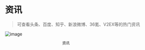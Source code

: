 # 资讯

> 可查看头条、百度、知乎、新浪微博、36氪、V2EX等的热门资讯

<div style="width: 400px;">
  <img src="/images/news/news.png" alt="image">
  <p style="font-size: 12px; text-align: center;">资讯</p>
</div>
